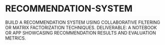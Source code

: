 # RECOMMENDATION-SYSTEM
BUILD A RECOMMENDATION SYSTEM USING COLLABORATIVE FILTERING OR MATRIX FACTORIZATION TECHNIQUES. DELIVERABLE: A NOTEBOOK OR APP SHOWCASING RECOMMENDATION RESULTS AND EVALUATION METRICS.
